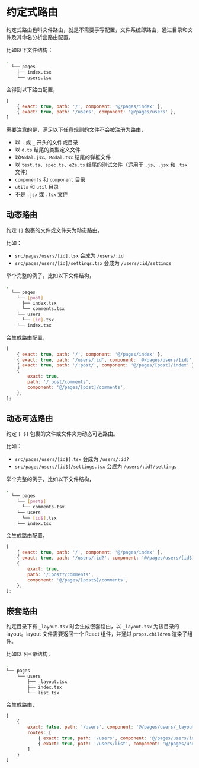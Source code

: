# 约定式路由

约定式路由也叫文件路由，就是不需要手写配置，文件系统即路由，通过目录和文件及其命名分析出路由配置。

比如以下文件结构：

```bash
.
  └── pages
    ├── index.tsx
    └── users.tsx
```

会得到以下路由配置，

```js
[
    { exact: true, path: '/', component: '@/pages/index' },
    { exact: true, path: '/users', component: '@/pages/users' },
]
```

需要注意的是，满足以下任意规则的文件不会被注册为路由，

* 以 `.` 或 `_` 开头的文件或目录
* 以 `d.ts` 结尾的类型定义文件
* 以`Modal.jsx`、`Modal.tsx` 结尾的弹框文件
* 以 `test.ts`、`spec.ts`、`e2e.ts` 结尾的测试文件（适用于 `.js`、`.jsx` 和 `.tsx` 文件）
* `components` 和 `component` 目录
* `utils` 和 `util` 目录
* 不是 `.jsx` 或 `.tsx` 文件

## 动态路由

约定 `[]` 包裹的文件或文件夹为动态路由。

比如：

* `src/pages/users/[id].tsx` 会成为 `/users/:id`
* `src/pages/users/[id]/settings.tsx` 会成为 `/users/:id/settings`

举个完整的例子，比如以下文件结构，

```bash
.
  └── pages
    └── [post]
      ├── index.tsx
      └── comments.tsx
    └── users
      └── [id].tsx
    └── index.tsx
```

会生成路由配置，

```js
[
    { exact: true, path: '/', component: '@/pages/index' },
    { exact: true, path: '/users/:id', component: '@/pages/users/[id]' },
    { exact: true, path: '/:post/', component: '@/pages/[post]/index' },
    {
        exact: true,
        path: '/:post/comments',
        component: '@/pages/[post]/comments',
    },
];
```

## 动态可选路由

约定 `[ $]` 包裹的文件或文件夹为动态可选路由。

比如：

* `src/pages/users/[id$].tsx` 会成为 `/users/:id?`
* `src/pages/users/[id$]/settings.tsx` 会成为 `/users/:id?/settings`

举个完整的例子，比如以下文件结构，

```bash
.
  └── pages
    └── [post$]
      └── comments.tsx
    └── users
      └── [id$].tsx
    └── index.tsx
```

会生成路由配置，

```js
[
    { exact: true, path: '/', component: '@/pages/index' },
    { exact: true, path: '/users/:id?', component: '@/pages/users/[id$]' },
    {
        exact: true,
        path: '/:post?/comments',
        component: '@/pages/[post$]/comments',
    },
];
```

## 嵌套路由

约定目录下有 `_layout.tsx` 时会生成嵌套路由，以 `_layout.tsx` 为该目录的 layout。layout 文件需要返回一个 React 组件，并通过 `props.children` 渲染子组件。

比如以下目录结构，

```bash
.
└── pages
    └── users
        ├── _layout.tsx
        ├── index.tsx
        └── list.tsx
```

会生成路由，

```js
[
    {
        exact: false, path: '/users', component: '@/pages/users/_layout',
        routes: [
            { exact: true, path: '/users', component: '@/pages/users/index' },
            { exact: true, path: '/users/list', component: '@/pages/users/list' },
        ]
    }
]
```
